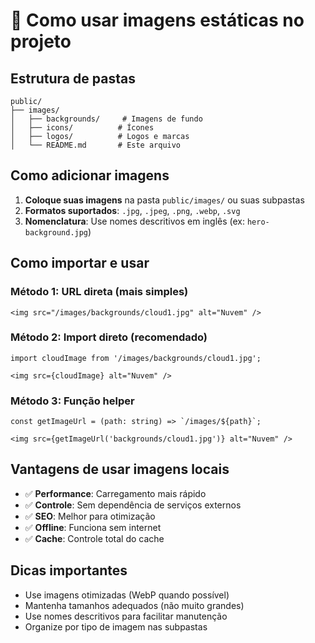 # 📁 Como usar imagens estáticas no projeto

## Estrutura de pastas

```
public/
├── images/
│   ├── backgrounds/     # Imagens de fundo
│   ├── icons/          # Ícones
│   ├── logos/          # Logos e marcas
│   └── README.md       # Este arquivo
```

## Como adicionar imagens

1. **Coloque suas imagens** na pasta `public/images/` ou suas subpastas
2. **Formatos suportados**: `.jpg`, `.jpeg`, `.png`, `.webp`, `.svg`
3. **Nomenclatura**: Use nomes descritivos em inglês (ex: `hero-background.jpg`)

## Como importar e usar

### Método 1: URL direta (mais simples)
```tsx
<img src="/images/backgrounds/cloud1.jpg" alt="Nuvem" />
```

### Método 2: Import direto (recomendado)
```tsx
import cloudImage from '/images/backgrounds/cloud1.jpg';

<img src={cloudImage} alt="Nuvem" />
```

### Método 3: Função helper
```tsx
const getImageUrl = (path: string) => `/images/${path}`;

<img src={getImageUrl('backgrounds/cloud1.jpg')} alt="Nuvem" />
```

## Vantagens de usar imagens locais

- ✅ **Performance**: Carregamento mais rápido
- ✅ **Controle**: Sem dependência de serviços externos
- ✅ **SEO**: Melhor para otimização
- ✅ **Offline**: Funciona sem internet
- ✅ **Cache**: Controle total do cache

## Dicas importantes

- Use imagens otimizadas (WebP quando possível)
- Mantenha tamanhos adequados (não muito grandes)
- Use nomes descritivos para facilitar manutenção
- Organize por tipo de imagem nas subpastas